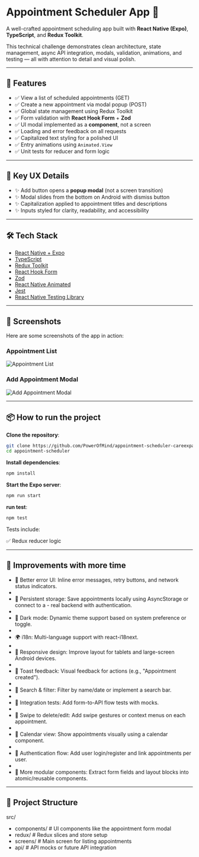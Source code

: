 # Appointment Scheduler App 📅

A well-crafted appointment scheduling app built with **React Native (Expo)**, **TypeScript**, and **Redux Toolkit**.

This technical challenge demonstrates clean architecture, state management, async API integration, modals, validation, animations, and testing — all with attention to detail and visual polish.

---

## 🚀 Features

- ✅ View a list of scheduled appointments (GET)
- ✅ Create a new appointment via modal popup (POST)
- ✅ Global state management using Redux Toolkit
- ✅ Form validation with **React Hook Form** + **Zod**
- ✅ UI modal implemented as a **component**, not a screen
- ✅ Loading and error feedback on all requests
- ✅ Capitalized text styling for a polished UI
- ✅ Entry animations using `Animated.View`
- ✅ Unit tests for reducer and form logic

---

## 🧠 Key UX Details

- ✨ Add button opens a **popup modal** (not a screen transition)
- ✨ Modal slides from the bottom on Android with dismiss button
- ✨ Capitalization applied to appointment titles and descriptions
- ✨ Inputs styled for clarity, readability, and accessibility

---

## 🛠 Tech Stack

- [React Native + Expo](https://expo.dev/)
- [TypeScript](https://www.typescriptlang.org/)
- [Redux Toolkit](https://redux-toolkit.js.org/)
- [React Hook Form](https://react-hook-form.com/)
- [Zod](https://zod.dev/)
- [React Native Animated](https://reactnative.dev/docs/animated)
- [Jest](https://jestjs.io/)
- [React Native Testing Library](https://testing-library.com/docs/react-native-testing-library/intro)

---

>
## 📸 Screenshots

Here are some screenshots of the app in action:

### Appointment List

![Appointment List](assets/screenshots/appointment-list.png)

### Add Appointment Modal

![Add Appointment Modal](assets/screenshots/appointment-form-modal.png)

---

## 📦 How to run the project

**Clone the repository**:

  ```bash
  git clone https://github.com/PowerOfMind/appointment-scheduler-careexpand
  cd appointment-scheduler
  ```

**Install dependencies**:

  ```bash
  npm install
  ```

**Start the Expo server**:

  ```bash
  npm run start
  ```

**run test**:

  ```bash
  npm test
  ```

Tests include:

✅ Redux reducer logic

---

## 🔮 Improvements with more time

- 🧠 Better error UI: Inline error messages, retry buttons, and network status indicators.
-
- 💾 Persistent storage: Save appointments locally using AsyncStorage or connect to a - real backend with authentication.
-
- 🎨 Dark mode: Dynamic theme support based on system preference or toggle.
-
- 🌍 i18n: Multi-language support with react-i18next.
-
- 📱 Responsive design: Improve layout for tablets and large-screen Android devices.
-
- 💬 Toast feedback: Visual feedback for actions (e.g., "Appointment created").
-
- 🎯 Search & filter: Filter by name/date or implement a search bar.
-
- 🧪 Integration tests: Add form-to-API flow tests with mocks.
-
- 🔄 Swipe to delete/edit: Add swipe gestures or context menus on each appointment.
-
- 📅 Calendar view: Show appointments visually using a calendar component.
-
- 🔐 Authentication flow: Add user login/register and link appointments per user.
-
- 🧱 More modular components: Extract form fields and layout blocks into atomic/reusable components.

---

## 🧱 Project Structure

src/

- components/              # UI components like the appointment form modal
- redux/                  # Redux slices and store setup
- screens/                # Main screen for listing appointments
- api/ # API mocks or future API integration
